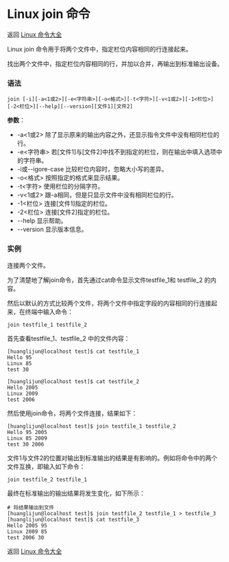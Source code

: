 # Linux join 命令

返回 [Linux 命令大全](https://ahuang007.github.com/Linux-Command)

Linux join 命令用于将两个文件中，指定栏位内容相同的行连接起来。

找出两个文件中，指定栏位内容相同的行，并加以合并，再输出到标准输出设备。

### 语法

```
join [-i][-a<1或2>][-e<字符串>][-o<格式>][-t<字符>][-v<1或2>][-1<栏位>][-2<栏位>][--help][--version][文件1][文件2]
```

**参数**：

- -a<1或2> 除了显示原来的输出内容之外，还显示指令文件中没有相同栏位的行。
- -e<字符串> 若[文件1]与[文件2]中找不到指定的栏位，则在输出中填入选项中的字符串。
- -i或--igore-case 比较栏位内容时，忽略大小写的差异。
- -o<格式> 按照指定的格式来显示结果。
- -t<字符> 使用栏位的分隔字符。
- -v<1或2> 跟-a相同，但是只显示文件中没有相同栏位的行。
- -1<栏位> 连接[文件1]指定的栏位。
- -2<栏位> 连接[文件2]指定的栏位。
- --help 显示帮助。
- --version 显示版本信息。

### 实例

连接两个文件。

为了清楚地了解join命令，首先通过cat命令显示文件testfile_1和 testfile_2 的内容。

然后以默认的方式比较两个文件，将两个文件中指定字段的内容相同的行连接起来，在终端中输入命令：

```
join testfile_1 testfile_2 
```

首先查看testfile_1、testfile_2 中的文件内容：

```
[huanglijun@localhost test]$ cat testfile_1
Hello 95
Linux 85
test 30

[huanglijun@localhost test]$ cat testfile_2
Hello 2005
Linux 2009
test 2006
```

然后使用join命令，将两个文件连接，结果如下：

```
[huanglijun@localhost test]$ join testfile_1 testfile_2
Hello 95 2005
Linux 85 2009
test 30 2006
```

文件1与文件2的位置对输出到标准输出的结果是有影响的。例如将命令中的两个文件互换，即输入如下命令：

```
join testfile_2 testfile_1
```

最终在标准输出的输出结果将发生变化，如下所示：

```
# 将结果输出到文件
[huanglijun@localhost test]$ join testfile_2 testfile_1 > testfile_3
[huanglijun@localhost test]$ cat testfile_3
Hello 2005 95
Linux 2009 85
test 2006 30
```

返回 [Linux 命令大全](https://ahuang007.github.com/Linux-Command)
